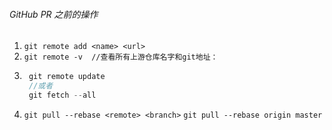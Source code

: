 ###### GitHub PR 之前的操作
1. `git remote add <name> <url>`
2. `git remote -v  //查看所有上游仓库名字和git地址：`
3. 
   ```javascript
    git remote update
    //或者
    git fetch --all
   ```
4. `git pull --rebase <remote> <branch>` `git pull --rebase origin master`
